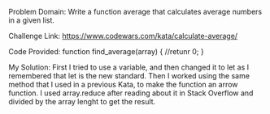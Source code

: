 Problem Domain: 
Write a function average that calculates average numbers in a given list.


Challenge Link: https://www.codewars.com/kata/calculate-average/

Code Provided:
function find_average(array) {
    //retunr 0;
}


My Solution: First I tried to use a variable, and then changed it to let as I remembered that let is the new standard. Then I worked using the same method that I used in a previous Kata, to make the function an arrow function. I used array.reduce after reading about it in Stack Overflow and divided by the array lenght to get the result.